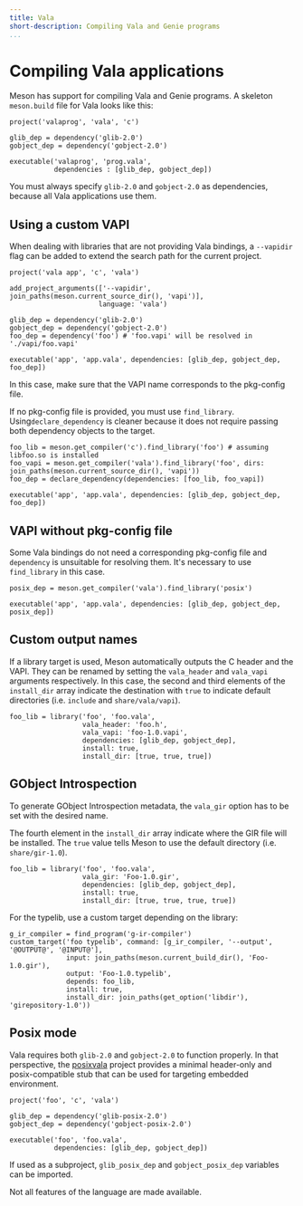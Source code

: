 ```yaml
---
title: Vala
short-description: Compiling Vala and Genie programs
...
```


# Compiling Vala applications

Meson has support for compiling Vala and Genie programs. A skeleton `meson.build` file for Vala looks like this:

```meson
project('valaprog', 'vala', 'c')

glib_dep = dependency('glib-2.0')
gobject_dep = dependency('gobject-2.0')

executable('valaprog', 'prog.vala',
           dependencies : [glib_dep, gobject_dep])
```

You must always specify `glib-2.0` and `gobject-2.0` as dependencies, because all Vala applications use them.

## Using a custom VAPI

When dealing with libraries that are not providing Vala bindings, a `--vapidir` flag can be added to extend the search path for the current project.

```meson
project('vala app', 'c', 'vala')

add_project_arguments(['--vapidir', join_paths(meson.current_source_dir(), 'vapi')], 
                      language: 'vala')
                      
glib_dep = dependency('glib-2.0')
gobject_dep = dependency('gobject-2.0')
foo_dep = dependency('foo') # 'foo.vapi' will be resolved in './vapi/foo.vapi'

executable('app', 'app.vala', dependencies: [glib_dep, gobject_dep, foo_dep])
```

In this case, make sure that the VAPI name corresponds to the pkg-config file. 

If no pkg-config file is provided, you must use `find_library`. Using`declare_dependency` is cleaner because it does not require passing both dependency objects to the target.

```meson
foo_lib = meson.get_compiler('c').find_library('foo') # assuming libfoo.so is installed
foo_vapi = meson.get_compiler('vala').find_library('foo', dirs: join_paths(meson.current_source_dir(), 'vapi'))
foo_dep = declare_dependency(dependencies: [foo_lib, foo_vapi])

executable('app', 'app.vala', dependencies: [glib_dep, gobject_dep, foo_dep])
```

## VAPI without pkg-config file

Some Vala bindings do not need a corresponding pkg-config file and `dependency` is unsuitable for resolving them. It's necessary to use `find_library` in this case.

```meson
posix_dep = meson.get_compiler('vala').find_library('posix')

executable('app', 'app.vala', dependencies: [glib_dep, gobject_dep, posix_dep])
```

## Custom output names

If a library target is used, Meson automatically outputs the C header and the VAPI. They can be renamed by setting the `vala_header` and `vala_vapi` arguments respectively. In this case, the second and third elements of the `install_dir` array indicate the destination with `true` to indicate default directories (i.e. `include` and `share/vala/vapi`).

```meson
foo_lib = library('foo', 'foo.vala', 
                  vala_header: 'foo.h',
                  vala_vapi: 'foo-1.0.vapi', 
                  dependencies: [glib_dep, gobject_dep],
                  install: true,
                  install_dir: [true, true, true])
```

## GObject Introspection

To generate GObject Introspection metadata, the `vala_gir` option has to be set with the desired name.

The fourth element in the `install_dir` array indicate where the GIR file will be installed. The `true` value tells Meson to use the default directory (i.e. `share/gir-1.0`).

```meson
foo_lib = library('foo', 'foo.vala', 
                  vala_gir: 'Foo-1.0.gir', 
                  dependencies: [glib_dep, gobject_dep],
                  install: true,
                  install_dir: [true, true, true, true])
```

For the typelib, use a custom target depending on the library:

```meson
g_ir_compiler = find_program('g-ir-compiler')
custom_target('foo typelib', command: [g_ir_compiler, '--output', '@OUTPUT@', '@INPUT@'],
              input: join_paths(meson.current_build_dir(), 'Foo-1.0.gir'),
              output: 'Foo-1.0.typelib',
              depends: foo_lib,
              install: true,
              install_dir: join_paths(get_option('libdir'), 'girepository-1.0'))
```

## Posix mode

Vala requires both `glib-2.0` and `gobject-2.0` to function properly. In that
perspective, the [posixvala](https://github,com/radare/posixvala) project
provides a minimal header-only and posix-compatible stub that can be used for
targeting embedded environment.

```meson
project('foo', 'c', 'vala')

glib_dep = dependency('glib-posix-2.0')
gobject_dep = dependency('gobject-posix-2.0')

executable('foo', 'foo.vala',
           dependencies: [glib_dep, gobject_dep])
```

If used as a subproject, `glib_posix_dep` and `gobject_posix_dep` variables can
be imported.

Not all features of the language are made available.
